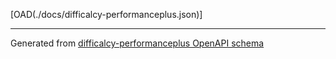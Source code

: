 [OAD(./docs/difficalcy-performanceplus.json)]

---

Generated from [difficalcy-performanceplus OpenAPI schema](./difficalcy-performanceplus.json)
